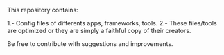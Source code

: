 This repository contains:

1.- Config files of differents apps, frameworks, tools.
2.- These files/tools are optimized or they are simply a faithful copy of their creators.

Be free to contribute with suggestions and improvements.
